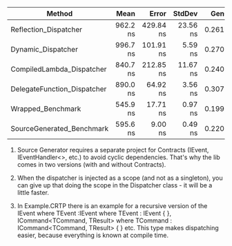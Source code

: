 | Method                      | Mean     | Error     | StdDev   | Gen0   | Allocated |
|---------------------------- |---------:|----------:|---------:|-------:|----------:|
| Reflection_Dispatcher       | 962.2 ns | 429.84 ns | 23.56 ns | 0.2613 |    1.6 KB |
| Dynamic_Dispatcher          | 996.7 ns | 101.91 ns |  5.59 ns | 0.2708 |   1.66 KB |
| CompiledLambda_Dispatcher   | 840.7 ns | 212.85 ns | 11.67 ns | 0.2403 |   1.48 KB |
| DelegateFunction_Dispatcher | 890.0 ns |  64.92 ns |  3.56 ns | 0.3071 |   1.88 KB |
| Wrapped_Benchmark           | 545.9 ns |  17.71 ns |  0.97 ns | 0.1993 |   1.23 KB |
| SourceGenerated_Benchmark   | 595.6 ns |   9.00 ns |  0.49 ns | 0.2203 |   1.35 KB |


1. Source Generator requires a separate project for Contracts (IEvent, IEventHandler<>, etc.) to avoid cyclic dependencies. That's why the lib comes in two versions (with and without Contracts).
  
3. When the dispatcher is injected as a scope (and not as a singleton), you can give up that doing the scope in the Dispatcher class - it will be a little faster.

5. In Example.CRTP there is an example for a recursive version of the IEvent<TEvent> where TEvent :IEvent<TEvent> where TEvent : IEvent<TEvent> { }, ICommand<TCommand, TResult> where TCommand : ICommand<TCommand, TResult> { } etc. This type makes dispatching easier, because everything is known at compile time.
